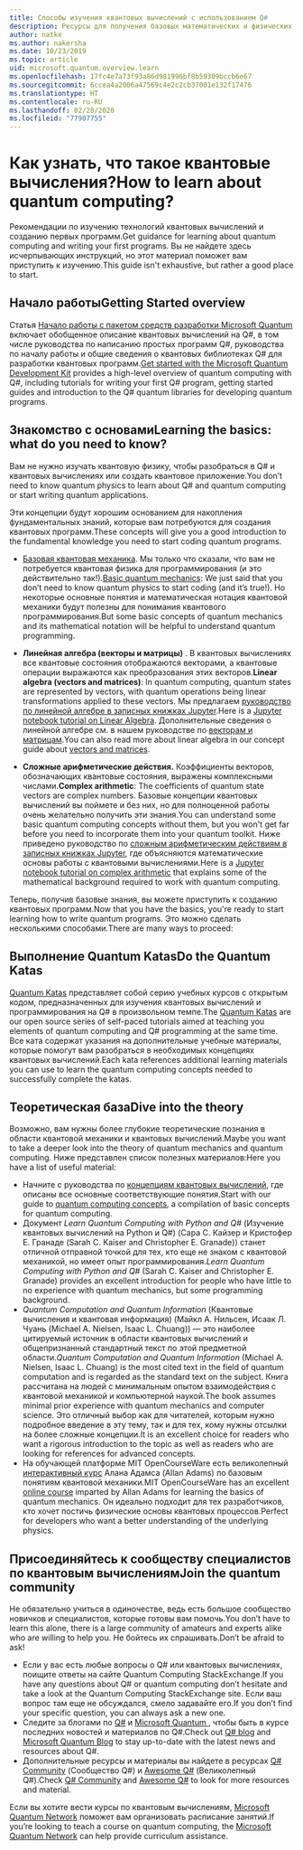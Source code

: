 ```yaml
---
title: Способы изучения квантовых вычислений с использованием Q#
description: Ресурсы для получения базовых математических и физических знаний, которые помогут приступить к работе с квантовыми вычислениями.
author: natke
ms.author: nakersha
ms.date: 10/23/2019
ms.topic: article
uid: microsoft.quantum.overview.learn
ms.openlocfilehash: 17fc4e7a73f93a86d981996bf8b59309bccb6e67
ms.sourcegitcommit: 6ccea4a2006a47569c4e2c2cb37001e132f17476
ms.translationtype: HT
ms.contentlocale: ru-RU
ms.lasthandoff: 02/28/2020
ms.locfileid: "77907755"
---
```

# <a name="how-to-learn-about-quantum-computing"></a><span data-ttu-id="1d66b-103">Как узнать, что такое квантовые вычисления?</span><span class="sxs-lookup"><span data-stu-id="1d66b-103">How to learn about quantum computing?</span></span>

<span data-ttu-id="1d66b-104">Рекомендации по изучению технологий квантовых вычислений и созданию первых программ.</span><span class="sxs-lookup"><span data-stu-id="1d66b-104">Get guidance for learning about quantum computing and writing your first programs.</span></span> <span data-ttu-id="1d66b-105">Вы не найдете здесь исчерпывающих инструкций, но этот материал поможет вам приступить к изучению.</span><span class="sxs-lookup"><span data-stu-id="1d66b-105">This guide isn't exhaustive, but rather a good place to start.</span></span>

## <a name="getting-started-overview"></a><span data-ttu-id="1d66b-106">Начало работы</span><span class="sxs-lookup"><span data-stu-id="1d66b-106">Getting Started overview</span></span>

<span data-ttu-id="1d66b-107">Статья [Начало работы с пакетом средств разработки Microsoft Quantum](xref:microsoft.quantum.welcome) включает обобщенное описание квантовых вычислений на Q#, в том числе руководства по написанию простых программ Q#, руководства по началу работы и общие сведения о квантовых библиотеках Q# для разработки квантовых программ.</span><span class="sxs-lookup"><span data-stu-id="1d66b-107">[Get started with the Microsoft Quantum Development Kit](xref:microsoft.quantum.welcome) provides a high-level overview of quantum computing with Q#, including tutorials for writing your first Q# program, getting started guides and introduction to the Q# quantum libraries for developing quantum programs.</span></span>

## <a name="learning-the-basics-what-do-you-need-to-know"></a><span data-ttu-id="1d66b-108">Знакомство с основами</span><span class="sxs-lookup"><span data-stu-id="1d66b-108">Learning the basics: what do you need to know?</span></span>

<span data-ttu-id="1d66b-109">Вам не нужно изучать квантовую физику, чтобы разобраться в Q# и квантовых вычислениях или создать квантовое приложение.</span><span class="sxs-lookup"><span data-stu-id="1d66b-109">You don’t need to know quantum physics to learn about Q# and quantum computing or start writing quantum applications.</span></span>

<span data-ttu-id="1d66b-110">Эти концепции будут хорошим основанием для накопления фундаментальных знаний, которые вам потребуются для создания квантовых программ.</span><span class="sxs-lookup"><span data-stu-id="1d66b-110">These concepts will give you a good introduction to the fundamental knowledge you need to start coding quantum programs.</span></span>  

* <span data-ttu-id="1d66b-111">[Базовая квантовая механика](xref:microsoft.quantum.concepts.intro). Мы только что сказали, что вам не потребуется квантовая физика для программирования (и это действительно так!).</span><span class="sxs-lookup"><span data-stu-id="1d66b-111">[Basic quantum mechanics](xref:microsoft.quantum.concepts.intro): We just said that you don’t need to know quantum physics to start coding (and it’s true!).</span></span> <span data-ttu-id="1d66b-112">Но некоторые основные понятия и математическая нотация квантовой механики будут полезны для понимания квантового программирования.</span><span class="sxs-lookup"><span data-stu-id="1d66b-112">But some basic concepts of quantum mechanics and its mathematical notation will be helpful to understand quantum programming.</span></span>

* <span data-ttu-id="1d66b-113">**Линейная алгебра (векторы и матрицы)** . В квантовых вычислениях все квантовые состояния отображаются векторами, а квантовые операции выражаются как преобразования этих векторов.</span><span class="sxs-lookup"><span data-stu-id="1d66b-113">**Linear algebra (vectors and matrices)**: In quantum computing, quantum states are represented by vectors, with quantum operations being linear transformations applied to these vectors.</span></span>  <span data-ttu-id="1d66b-114">Мы предлагаем [руководство по линейной алгебре в записных книжках Jupyter](https://github.com/microsoft/QuantumKatas/tree/master/tutorials/LinearAlgebra).</span><span class="sxs-lookup"><span data-stu-id="1d66b-114">Here is a [Jupyter notebook tutorial on Linear Algebra](https://github.com/microsoft/QuantumKatas/tree/master/tutorials/LinearAlgebra).</span></span>  <span data-ttu-id="1d66b-115">Дополнительные сведения о линейной алгебре см. в нашем руководстве по [векторам и матрицам](xref:microsoft.quantum.concepts.vectors).</span><span class="sxs-lookup"><span data-stu-id="1d66b-115">You can also read more about linear algebra in our concept guide about [vectors and matrices](xref:microsoft.quantum.concepts.vectors).</span></span>

* <span data-ttu-id="1d66b-116">**Сложные арифметические действия.** Коэффициенты векторов, обозначающих квантовые состояния, выражены комплексными числами.</span><span class="sxs-lookup"><span data-stu-id="1d66b-116">**Complex arithmetic**: The coefficients of quantum state vectors are complex numbers.</span></span> <span data-ttu-id="1d66b-117">Базовые концепции квантовых вычислений вы поймете и без них, но для полноценной работы очень желательно получить эти знания.</span><span class="sxs-lookup"><span data-stu-id="1d66b-117">You can understand some basic quantum computing concepts without them, but you won't get far before you need to incorporate them into your quantum toolkit.</span></span>  <span data-ttu-id="1d66b-118">Ниже приведено руководство по [сложным арифметическим действиям в записных книжках Jupyter](https://github.com/microsoft/QuantumKatas/tree/master/tutorials/ComplexArithmetic), где объясняются математические основы работы с квантовыми вычислениями.</span><span class="sxs-lookup"><span data-stu-id="1d66b-118">Here is a [Jupyter notebook tutorial on complex arithmetic](https://github.com/microsoft/QuantumKatas/tree/master/tutorials/ComplexArithmetic) that explains some of the mathematical background required to work with quantum computing.</span></span> 

<span data-ttu-id="1d66b-119">Теперь, получив базовые знания, вы можете приступить к созданию квантовых программ.</span><span class="sxs-lookup"><span data-stu-id="1d66b-119">Now that you have the basics, you're ready to start learning how to write quantum programs.</span></span>  <span data-ttu-id="1d66b-120">Это можно сделать несколькими способами.</span><span class="sxs-lookup"><span data-stu-id="1d66b-120">There are many ways to proceed:</span></span>

## <a name="do-the-quantum-katas"></a><span data-ttu-id="1d66b-121">Выполнение Quantum Katas</span><span class="sxs-lookup"><span data-stu-id="1d66b-121">Do the Quantum Katas</span></span>

<span data-ttu-id="1d66b-122">[Quantum Katas](xref:microsoft.quantum.overview.katas) представляет собой серию учебных курсов с открытым кодом, предназначенных для изучения квантовых вычислений и программирования на Q# в произвольном темпе.</span><span class="sxs-lookup"><span data-stu-id="1d66b-122">The [Quantum Katas](xref:microsoft.quantum.overview.katas) are our open source series of self-paced tutorials aimed at teaching you elements of quantum computing and Q# programming at the same time.</span></span>  <span data-ttu-id="1d66b-123">Все ката содержат указания на дополнительные учебные материалы, которые помогут вам разобраться в необходимых концепциях квантовых вычислений.</span><span class="sxs-lookup"><span data-stu-id="1d66b-123">Each kata references additional learning materials you can use to learn the quantum computing concepts needed to successfully complete the katas.</span></span>  

## <a name="dive-into-the-theory"></a><span data-ttu-id="1d66b-124">Теоретическая база</span><span class="sxs-lookup"><span data-stu-id="1d66b-124">Dive into the theory</span></span>

<span data-ttu-id="1d66b-125">Возможно, вам нужны более глубокие теоретические познания в области квантовой механики и квантовых вычислений.</span><span class="sxs-lookup"><span data-stu-id="1d66b-125">Maybe you want to take a deeper look into the theory of quantum mechanics and quantum computing.</span></span> <span data-ttu-id="1d66b-126">Ниже представлен список полезных материалов:</span><span class="sxs-lookup"><span data-stu-id="1d66b-126">Here you have a list of useful material:</span></span>

* <span data-ttu-id="1d66b-127">Начните с руководства по [концепциям квантовых вычислений](xref:microsoft.quantum.concepts.intro), где описаны все основные соответствующие понятия.</span><span class="sxs-lookup"><span data-stu-id="1d66b-127">Start with our guide to [quantum computing concepts](xref:microsoft.quantum.concepts.intro), a compilation of basic concepts for quantum computing.</span></span>
* <span data-ttu-id="1d66b-128">Документ _Learn Quantum Computing with Python and Q#_ (Изучение квантовых вычислений на Python и Q#) (Сара C. Кайзер и Кристофер E. Гранаде (Sarah C. Kaiser and Christopher E. Granade)) станет отличной отправной точкой для тех, кто еще не знаком с квантовой механикой, но имеет опыт программирования.</span><span class="sxs-lookup"><span data-stu-id="1d66b-128">_Learn Quantum Computing with Python and Q#_ (Sarah C. Kaiser and Christopher E. Granade) provides an excellent introduction for people who have little to no experience with quantum mechanics, but some programming background.</span></span>
* <span data-ttu-id="1d66b-129">_Quantum Computation and Quantum Information_ (Квантовые вычисления и квантовая информация) (Майкл А. Нильсен, Исаак Л. Чуань (Michael A. Nielsen, Isaac L. Chuang)) — это наиболее цитируемый источник в области квантовых вычислений и общепризнанный стандартный текст по этой предметной области.</span><span class="sxs-lookup"><span data-stu-id="1d66b-129">_Quantum Computation and Quantum Information_ (Michael A. Nielsen, Isaac L. Chuang) is the most cited text in the field of quantum computation and is regarded as the standard text on the subject.</span></span> <span data-ttu-id="1d66b-130">Книга рассчитана на людей с минимальным опытом взаимодействия с квантовой механикой и компьютерной наукой.</span><span class="sxs-lookup"><span data-stu-id="1d66b-130">The book assumes minimal prior experience with quantum mechanics and computer science.</span></span> <span data-ttu-id="1d66b-131">Это отличный выбор как для читателей, которым нужно подробное введение в эту тему, так и для тех, кому нужны отсылки на более сложные концепции.</span><span class="sxs-lookup"><span data-stu-id="1d66b-131">It is an excellent choice for readers who want a rigorous introduction to the topic as well as readers who are looking for references for advanced concepts.</span></span>
* <span data-ttu-id="1d66b-132">На обучающей платформе MIT OpenCourseWare есть великолепный [интерактивный курс](https://www.youtube.com/watch?v=lZ3bPUKo5zc&list=PLUl4u3cNGP61-9PEhRognw5vryrSEVLPr) Алана Адамса (Allan Adams) по базовым понятиям квантовой механики.</span><span class="sxs-lookup"><span data-stu-id="1d66b-132">MIT OpenCourseWare has an excellent [online course](https://www.youtube.com/watch?v=lZ3bPUKo5zc&list=PLUl4u3cNGP61-9PEhRognw5vryrSEVLPr) imparted by Allan Adams for learning the basics of quantum mechanics.</span></span> <span data-ttu-id="1d66b-133">Он идеально подходит для тех разработчиков, кто хочет постичь физические основы квантовых процессов.</span><span class="sxs-lookup"><span data-stu-id="1d66b-133">Perfect for developers who want a better understanding of the underlying physics.</span></span>

## <a name="join-the-quantum-community"></a><span data-ttu-id="1d66b-134">Присоединяйтесь к сообществу специалистов по квантовым вычислениям</span><span class="sxs-lookup"><span data-stu-id="1d66b-134">Join the quantum community</span></span>

<span data-ttu-id="1d66b-135">Не обязательно учиться в одиночестве, ведь есть большое сообщество новичков и специалистов, которые готовы вам помочь.</span><span class="sxs-lookup"><span data-stu-id="1d66b-135">You don’t have to learn this alone, there is a large community of amateurs and experts alike who are willing to help you.</span></span> <span data-ttu-id="1d66b-136">Не бойтесь их спрашивать.</span><span class="sxs-lookup"><span data-stu-id="1d66b-136">Don’t be afraid to ask!</span></span>

* <span data-ttu-id="1d66b-137">Если у вас есть любые вопросы о Q# или квантовых вычислениях, поищите ответы на сайте Quantum Computing StackExchange.</span><span class="sxs-lookup"><span data-stu-id="1d66b-137">If you have any questions about Q# or quantum computing don’t hesitate and take a look at the Quantum Computing StackExchange site.</span></span> <span data-ttu-id="1d66b-138">Если ваш вопрос там еще не обсуждался, смело задавайте его.</span><span class="sxs-lookup"><span data-stu-id="1d66b-138">If you don’t find your specific question, you can always ask a new one.</span></span> 
* <span data-ttu-id="1d66b-139">Следите за блогами по [Q#](https://devblogs.microsoft.com/qsharp/) и [Microsoft Quantum ](https://cloudblogs.microsoft.com/quantum/), чтобы быть в курсе последних новостей и материалов по Q#.</span><span class="sxs-lookup"><span data-stu-id="1d66b-139">Check out [Q# blog](https://devblogs.microsoft.com/qsharp/) and [Microsoft Quantum Blog](https://cloudblogs.microsoft.com/quantum/) to stay up-to-date with the latest news and resources about Q#.</span></span>
* <span data-ttu-id="1d66b-140">Дополнительные ресурсы и материалы вы найдете в ресурсах [Q# Community](https://qsharp.community/) (Сообщество Q#) и [Awesome Q#](https://project-awesome.org/ebraminio/awesome-qsharp) (Великолепный Q#).</span><span class="sxs-lookup"><span data-stu-id="1d66b-140">Check [Q# Community](https://qsharp.community/) and [Awesome Q#](https://project-awesome.org/ebraminio/awesome-qsharp) to look for more resources and material.</span></span>

 <span data-ttu-id="1d66b-141">Если вы хотите вести курсы по квантовым вычислениям, [Microsoft Quantum Network](https://info.microsoft.com/LearnMoreAboutMicrosoftQuantumNetwork.html) поможет вам организовать расписание занятий.</span><span class="sxs-lookup"><span data-stu-id="1d66b-141">If you’re looking to teach a course on quantum computing, the [Microsoft Quantum Network](https://info.microsoft.com/LearnMoreAboutMicrosoftQuantumNetwork.html) can help provide curriculum assistance.</span></span>  

